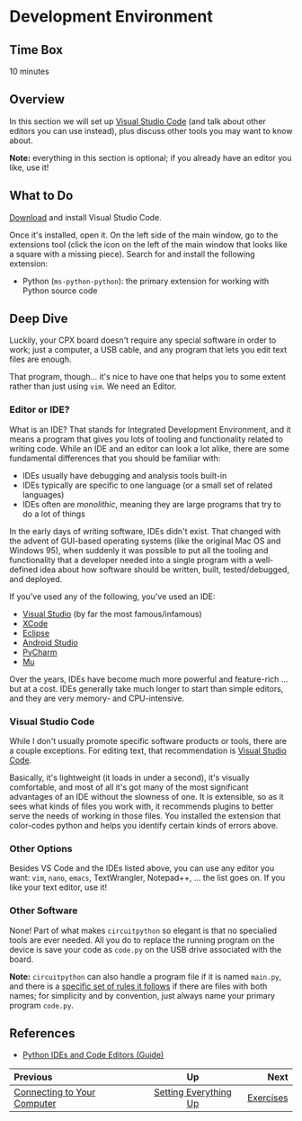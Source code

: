 <!-- begin auto-generated title section -->
# Development Environment
<!-- end auto-generated section -->


## Time Box

10 minutes


## Overview

In this section we will set up [Visual Studio Code](https://code.visualstudio.com/) (and talk about other editors you can use instead), plus discuss other tools you may want to know about.

**Note:** everything in this section is optional; if you already have an editor you like, use it!


## What to Do

[Download](https://code.visualstudio.com/download) and install Visual Studio Code.

Once it's installed, open it. On the left side of the main window, go to the extensions tool (click the icon on the left of the main window that looks like a square with a missing piece). Search for and install the following extension:

* Python (`ms-python-python`): the primary extension for working with Python source code


## Deep Dive

Luckily, your CPX board doesn't require any special software in order to work; just a computer, a USB cable, and any program that lets you edit text files are enough.

That program, though... it's nice to have one that helps you to some extent rather than just using `vim`. We need an Editor.


### Editor or IDE?

What is an IDE? That stands for Integrated Development Environment, and it means a program that gives you lots of tooling and functionality related to writing code. While an IDE and an editor can look a lot alike, there are some fundamental differences that you should be familiar with:

* IDEs usually have debugging and analysis tools built-in
* IDEs typically are specific to one language (or a small set of related languages)
* IDEs often are *monolithic*, meaning they are large programs that try to do a lot of things

In the early days of writing software, IDEs didn't exist. That changed with the advent of GUI-based operating systems (like the original Mac OS and Windows 95), when suddenly it was possible to put all the tooling and functionality that a developer needed into a single program with a well-defined idea about how software should be written, built, tested/debugged, and deployed.

If you've used any of the following, you've used an IDE:

* [Visual Studio](https://visualstudio.microsoft.com/) (by far the most famous/infamous)
* [XCode](https://developer.apple.com/xcode/)
* [Eclipse](https://www.eclipse.org/)
* [Android Studio](https://developer.android.com/studio)
* [PyCharm](https://www.jetbrains.com/pycharm/)
* [Mu](https://codewith.mu/)

Over the years, IDEs have become much more powerful and feature-rich ... but at a cost. IDEs generally take much longer to start than simple editors, and they are very memory- and CPU-intensive.


### Visual Studio Code

While I don't usually promote specific software products or tools, there are a couple exceptions. For editing text, that recommendation is [Visual Studio Code](https://code.visualstudio.com/).

Basically, it's lightweight (it loads in under a second), it's visually comfortable, and most of all it's got many of the most significant advantages of an IDE without the slowness of one. It is extensible, so as it sees what kinds of files you work with, it recommends plugins to better serve the needs of working in those files. You installed the extension that color-codes python and helps you identify certain kinds of errors above.


### Other Options

Besides VS Code and the IDEs listed above, you can use any editor you want: `vim`, `nano`, `emacs`, TextWrangler, Notepad++, ... the list goes on. If you like your text editor, use it!


### Other Software

None! Part of what makes `circuitpython` so elegant is that no specialied tools are ever needed. All you do to replace the running program on the device is save your code as `code.py` on the USB drive associated with the board.

**Note:** `circuitpython` can also handle a program file if it is named `main.py`, and there is a [specific set of rules it follows](https://learn.adafruit.com/welcome-to-circuitpython/creating-and-editing-code#naming-your-program-file-7-32) if there are files with both names; for simplicity and by convention, just always name your primary program `code.py`.



## References

* [Python IDEs and Code Editors (Guide)](https://realpython.com/python-ides-code-editors-guide/)


<!-- begin auto-generated nav-links section -->
| Previous | Up | Next |
|:---------|:---:|-----:|
| [Connecting to Your Computer](./setup_connection.md) | [Setting Everything Up](./setup.md) | [Exercises](./exercises.md) |
<!-- end auto-generated section -->
